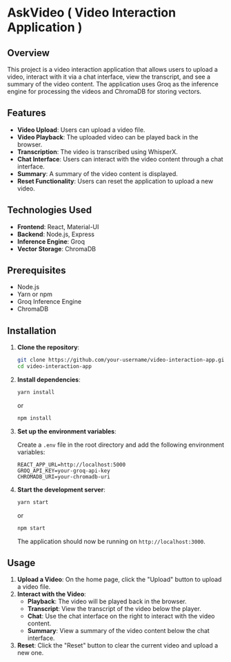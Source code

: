 # AskVideo ( Video Interaction Application )

## Overview

This project is a video interaction application that allows users to upload a video, interact with it via a chat interface, view the transcript, and see a summary of the video content. The application uses Groq as the inference engine for processing the videos and ChromaDB for storing vectors.

## Features

- **Video Upload**: Users can upload a video file.
- **Video Playback**: The uploaded video can be played back in the browser.
- **Transcription**: The video is transcribed using WhisperX.
- **Chat Interface**: Users can interact with the video content through a chat interface.
- **Summary**: A summary of the video content is displayed.
- **Reset Functionality**: Users can reset the application to upload a new video.

## Technologies Used

- **Frontend**: React, Material-UI
- **Backend**: Node.js, Express
- **Inference Engine**: Groq
- **Vector Storage**: ChromaDB

## Prerequisites

- Node.js
- Yarn or npm
- Groq Inference Engine
- ChromaDB

## Installation

1. **Clone the repository**:

    ```bash
    git clone https://github.com/your-username/video-interaction-app.git
    cd video-interaction-app
    ```

2. **Install dependencies**:

    ```bash
    yarn install
    ```

    or

    ```bash
    npm install
    ```

3. **Set up the environment variables**:

    Create a `.env` file in the root directory and add the following environment variables:

    ```env
    REACT_APP_URL=http://localhost:5000
    GROQ_API_KEY=your-groq-api-key
    CHROMADB_URI=your-chromadb-uri
    ```

4. **Start the development server**:

    ```bash
    yarn start
    ```

    or

    ```bash
    npm start
    ```

    The application should now be running on `http://localhost:3000`.

## Usage

1. **Upload a Video**: On the home page, click the "Upload" button to upload a video file.
2. **Interact with the Video**:
    - **Playback**: The video will be played back in the browser.
    - **Transcript**: View the transcript of the video below the player.
    - **Chat**: Use the chat interface on the right to interact with the video content.
    - **Summary**: View a summary of the video content below the chat interface.
3. **Reset**: Click the "Reset" button to clear the current video and upload a new one.


